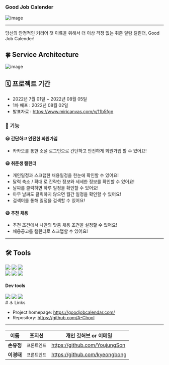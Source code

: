 
### Good Job Calender


![image](https://user-images.githubusercontent.com/88040809/182533141-e3949f4e-c48a-4261-816c-f0e5d32145c8.png)

---
당신의 안정적인 커리어 첫 이륙을 위해서 더 이상 걱정 없는 취준 알람 캘린더, Good Job Calender!

## 🍀 Service Architecture
![image](https://user-images.githubusercontent.com/88040809/182815061-b112eccc-a957-4913-be7d-4597f96c7166.png)

## 🗓 프로젝트 기간
- 2022년 7월 01일 ~ 2022년 08월 05일
- 1차 배포 : 2022년 08월 02일
- 발표자료 : https://www.miricanvas.com/v/11b5fgn

### 🚀 기능

#### 😃 간단하고 안전한 회원가입

- 카카오를 통한 소셜 로그인으로 간단하고 안전하게 회원가입 할 수 있어요!

#### 😃 취준생 캘린더

- 개인일정과 스크랩한 채용일정을 한눈에 확인할 수 있어요!
- 달력 축소 / 확대 로 간략한 정보와 세세한 정보를 확인할 수 있어요!
- 날짜를 클릭하면 하루 일정을 확인할 수 있어요!
- 아무 날짜도 클릭하지 않으면 월간 일정을 확인할 수 있어요!
- 검색어를 통해 일정을 검색할 수 있어요!

#### 😃 추천 채용

- 추천 조건에서 나만의 맞춤 채용 조건을 설정할 수 있어요!
- 채용공고를 캘린더로 스크랩할 수 있어요!
<hr/>

## 🛠 Tools

<p>
  <img src="https://img.shields.io/badge/javascript-F7DF1E?style=for-the-badge&logo=javascript&logoColor=white">
  <img src="https://img.shields.io/badge/html-E34F26?style=for-the-badge&logo=html5&logoColor=white">
  <img src="https://img.shields.io/badge/css-1572B6?style=for-the-badge&logo=css3&logoColor=white">
  <br>
  <img src="https://img.shields.io/badge/React-61DAFB?style=for-the-badge&logo=React&logoColor=black">
  <img src="https://img.shields.io/badge/redux-764ABC?style=for-the-badge&logo=redux&logoColor=black">
  <img src="https://img.shields.io/badge/React_Router-CA4245?style=for-the-badge&logo=react-router&logoColor=white">
</p>

#### Dev tools

<p> 
  <img src="https://img.shields.io/badge/Visual%20Studio%20Code-0078d7.svg?style=for-the-badge&logo=visual-studio-code&logoColor=white">
  <img src="https://img.shields.io/badge/git-%23F05033.svg?style=for-the-badge&logo=git&logoColor=white">
  <img src="https://img.shields.io/badge/github-%23121011.svg?style=for-the-badge&logo=github&logoColor=white">

<br>
# ⚓️ Links

- Project homepage: https://goodjobcalendar.com/
- Repository: https://github.com/A-Chool

<hr>

| 이름       | 포지션       | 개인 깃허브 or 이메일          |
| ---------- | ------------ | ------------------------------ |
| **손유정** | `프론트엔드` | https://github.com/YoujungSon |
| **이경태** | `프론트엔드` | https://github.com/kyeongbong |

